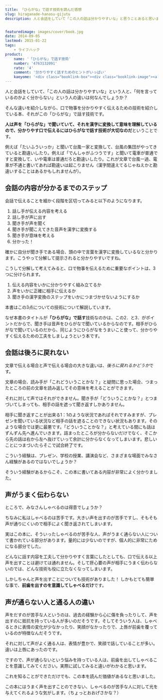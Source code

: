 ```yaml
---
title: 「ひらがな」で話す技術を読んだ感想
slug: hiraganade-hanasu-gijutu
description: 人と会話をしていて「この人の話は分かりやすいな」と思うことあると思います。分かりやすい文章と、分かりやすい言葉はまた違います。口で物事を伝える機会が多い人、例えばプレゼンを頻繁に行う人は読んでみるといい本かもしれません。


featuredimage: images/cover/book.jpg
date: 2014-09-05
lastmod: 2015-01-22
tags: 
    - ライフハック
product:
    name: '「ひらがな」で話す技術'
    number: '4763132091'
    rate: '4'
    comment: '分かりやすく話すためのヒントがいっぱい'
    kaeyome: '<div class="booklink-box"><div class="booklink-image"><a href="https://www.amazon.co.jp/exec/obidos/asin/4763132091/illusionspace-22/" rel="nofollow" target="_blank"><img src="https://ecx.images-amazon.com/images/I/410GY1d3%2BTL._SL160_.jpg" style="border: none;" /></a></div><div class="booklink-info"><div class="booklink-name"><a href="https://www.amazon.co.jp/exec/obidos/asin/4763132091/illusionspace-22/" rel="nofollow" target="_blank">「ひらがな」で話す技術</a><div class="booklink-powered-date">posted with <a href="https://yomereba.com" rel="nofollow" target="_blank">ヨメレバ</a></div></div><div class="booklink-detail">西任暁子 サンマーク出版 2012-04-17    </div><div class="booklink-link2"><div class="shoplinkamazon"><a href="https://www.amazon.co.jp/exec/obidos/asin/4763132091/illusionspace-22/" rel="nofollow" target="_blank" title="アマゾン" >Amazonで購入</a></div><div class="shoplinkrakuten"><a href="https://hb.afl.rakuten.co.jp/hgc/11acbc01.369b1bf6.11acbc02.cabf9fe9/?pc=http%3A%2F%2Fbooks.rakuten.co.jp%2Frb%2F11657679%2F%3Fscid%3Daf_ich_link_urltxt%26m%3Dhttp%3A%2F%2Fm.rakuten.co.jp%2Fev%2Fbook%2F" rel="nofollow" target="_blank" title="楽天ブックス" >楽天ブックスで購入</a></div>                  	  	  	  	</div></div><div class="booklink-footer"></div></div>'
---
```


人と会話をしていて、「この人の話は分かりやすいな」という人と、「何を言っているのかよく分からない」という人の違いは何なんでしょうか？

そんな違いを紹介しながら、口で物事を分かりやすく伝えるための技術を紹介している本、それがこの「ひらがな」で話す技術です。

<strong>人は声を「ひらがな」で聞いていて、それを漢字に変換して意味を理解しているので、分かりやす口で伝えるにはひらがなで話す技術が大切なのだ</strong>ということです。

例えば「たいふういっか」と聞いて台風一家と変換して、台風の集団がやってきていると勘違いしたり。例えば「でんしゃがふつうです」と聞いて電車が普通ですと変換して、いや電車は普通だろと勘違いしたり。これが文章で台風一過、電車が不通と書いてあれば勘違いは起こりません（漢字間違えてるじゃねえかと勘違いすることはあるかもしれませんが）。


## 会話の内容が分かるまでのステップ


会話で伝えることを細かく段階を区切ってみると以下のようになります。

<ol>
<li>話し手が伝える内容を考える</li>
<li>話し手が声に出す</li>
<li>聞き手が声を聞く</li>
<li>聞き手が聞こえてきた音声を漢字に変換する</li>
<li>聞き手が意味を考える</li>
<li>分かった！</li>
</ol>
確かに自分が聞き手である場合、頭の中で言葉を漢字に変換しているなと分かります。こうやって分解して提示されると分かりやすいですね。

こうして分解して考えてみると、口で物事を伝えるために重要なポイントは、3つに分けられます。

<ol>
<li>伝える内容をいかに分かりやすく組み立てるか</li>
<li>声をいかに正確に相手に伝えるか</li>
<li>聞き手の漢字変換のステップをいかにつまづかせないようにするか</li>
</ol>
本書はこの3点についての技術について解説しています。

なぜ本書のタイトルが<strong>「ひらがな」で話す</strong>技術なのかは、この2．と3．がポイントだからで、聞き手は音声をひらがなで聞いているからなのです。相手がひらがなで聞いているのだから、同じようにひらがなをうまいこと使って、分かりやすく伝えるための工夫をしましょうという本です。


## 会話は後ろに戻れない


文章で伝える場合と声で伝える場合の大きな違いは、<em>後ろに戻れるかどうか</em>です。

文章の場合、読み手が「これどういうことかな？」と疑問に思った場合、つまったところの前の文章を読み返してその意味を考えることができます。

それに対して声ではそれができません。聞き手が「どういうことかな？」とつまづいてしまっても、相手の話を遮って聞き返すしかありません。

相手に聞き返すことが出来る1：1のような状況であればそれですみますが、プレゼンを聞いている状況など相手の話を遮ることのできない状況もあります。そのような場合では更に最悪です。「どういうことかな？」と考えている間にも話はずんずん先へ進んでいきます。詰まったところが分からないだけでなく、そこから先の話は右から左へ抜けていって余計に分からなくなってしまいます。悲しいことにつまづいたらそこで試合終了です。

こういう経験は、プレゼン、学校の授業、講演会など、さまざまな場面でみなさん経験があるのではないでしょうか？

そういう経験があるからこそ、この本に書いてある内容が非常によく分かりました。


## 声がうまく伝わらない


ところで、みなさんしゃべるのは得意でしょうか？

ちなみに私はしゃべるのは苦手です。大きい声を出すのが苦手ですし、そもそも声が通りにくいので相手によく聞き返されてしまいます。

実はこの本に、そういったしゃべるのが苦手な人、声がうまく通らない人について書かれている部分があります。量的には少ないのですが、個人的に非常にためになる部分でした。

どんなに話す内容を工夫して分かりやすく言葉にしたとしても、口で伝える以上声を出すことは避けては通れません。そして肝心要の声が相手にうまく伝わらないのでは、どんな技術も役に立たなくなってしまいます。

しかしちゃんと声を出すことについても技術がありました！ しかもとても簡単な事で、<strong>前歯を出すのを意識してしゃべるだけ</strong>です。


## 声が通らない人と通る人の違い


声をだすのが苦手な人というのは、過去の経験から心に傷を負ったりして、声を出すのに抵抗を持っている人が多いのだそうです。そしてそういう人は、しゃべるときに表情の変化が少なかったり、笑顔がなかったりで、上唇が前歯を覆っているのが特徴なんだそうです。

それに対して声がよく通る人は、表情が豊かで、笑顔で話していることが多い。違いは上唇にあったのです。

ですので、声が通らないという悩みを持っている人は、前歯を出してしゃべることを意識してみてください。実際に試してみると違いがわかると思います。

これを知ることができただけでも、この本を読んだ価値があるなと思いました。

この本にはうまく声を出すことのできない、しゃべるのが苦手な人に対して光を与えてくれるような気がします。（ちょっとおおげさかな？）


  